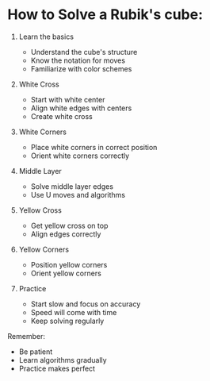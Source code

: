 # How to Solve a Rubik's cube:

1. Learn the basics
   - Understand the cube's structure
   - Know the notation for moves
   - Familiarize with color schemes

2. White Cross
   - Start with white center
   - Align white edges with centers
   - Create white cross

3. White Corners
   - Place white corners in correct position
   - Orient white corners correctly

4. Middle Layer
   - Solve middle layer edges
   - Use U moves and algorithms

5. Yellow Cross
   - Get yellow cross on top
   - Align edges correctly

6. Yellow Corners
   - Position yellow corners
   - Orient yellow corners

7. Practice
   - Start slow and focus on accuracy
   - Speed will come with time
   - Keep solving regularly

Remember:
- Be patient
- Learn algorithms gradually
- Practice makes perfect